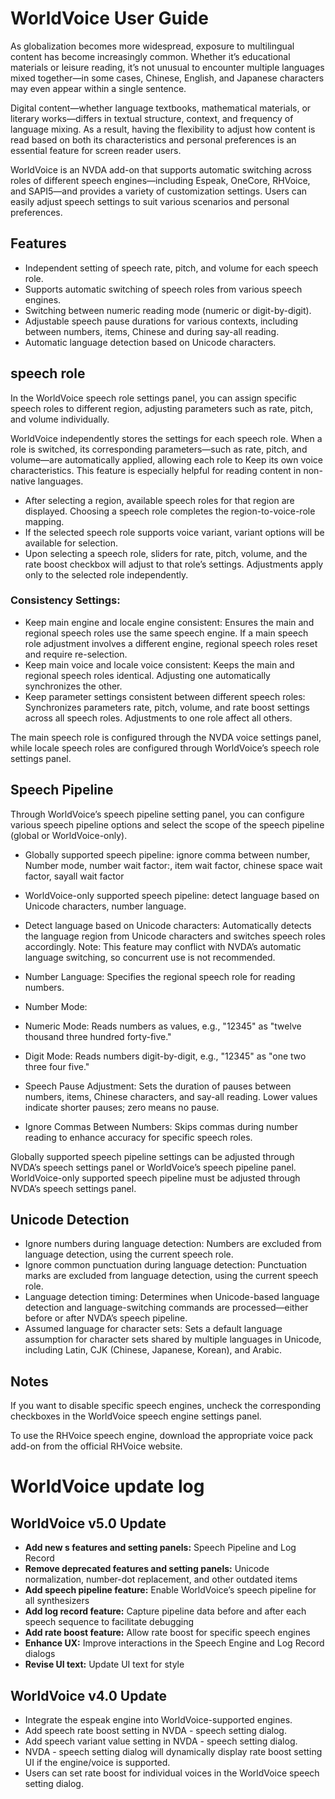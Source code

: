 # WorldVoice User Guide

As globalization becomes more widespread, exposure to multilingual content has become increasingly common. Whether it’s educational materials or leisure reading, it’s not unusual to encounter multiple languages mixed together—in some cases, Chinese, English, and Japanese characters may even appear within a single sentence.

Digital content—whether language textbooks, mathematical materials, or literary works—differs in textual structure, context, and frequency of language mixing. As a result, having the flexibility to adjust how content is read based on both its characteristics and personal preferences is an essential feature for screen reader users.

WorldVoice is an NVDA add-on that supports automatic switching across roles of different speech engines—including Espeak, OneCore, RHVoice, and SAPI5—and provides a variety of customization settings. Users can easily adjust speech settings to suit various scenarios and personal preferences.

## Features

* Independent setting of speech rate, pitch, and volume for each speech role.
* Supports automatic switching of speech roles from various speech engines.
* Switching between numeric reading mode (numeric or digit-by-digit).
* Adjustable speech pause durations for various contexts, including between numbers, items, Chinese and during say-all reading.
* Automatic language detection based on Unicode characters.

## speech role

In the WorldVoice speech role settings panel, you can assign specific speech roles to different region, adjusting parameters such as rate, pitch, and volume individually.

WorldVoice independently stores the settings for each speech role. When a role is switched, its corresponding parameters—such as rate, pitch, and volume—are automatically applied, allowing each role to Keep its own voice characteristics. This feature is especially helpful for reading content in non-native languages.

* After selecting a region, available speech roles for that region are displayed. Choosing a speech role completes the region-to-voice-role mapping.
* If the selected speech role supports voice variant, variant options will be available for selection.
* Upon selecting a speech role, sliders for rate, pitch, volume, and the rate boost checkbox will adjust to that role’s settings. Adjustments apply only to the selected role independently.

### Consistency Settings:

* Keep main engine and locale engine consistent: Ensures the main and regional speech roles use the same speech engine. If a main speech role adjustment involves a different engine, regional speech roles reset and require re-selection.
* Keep main voice and locale voice consistent: Keeps the main and regional speech roles identical. Adjusting one automatically synchronizes the other.
* Keep parameter settings consistent between different speech roles: Synchronizes parameters rate, pitch, volume, and rate boost settings across all speech roles. Adjustments to one role affect all others.

The main speech role is configured through the NVDA voice settings panel, while locale speech roles are configured through WorldVoice’s speech role settings panel.

## Speech Pipeline

Through WorldVoice’s speech pipeline setting panel, you can configure various speech pipeline options and select the scope of the speech pipeline (global or WorldVoice-only).

* Globally supported speech pipeline: ignore comma between number, Number mode, number wait factor:, item wait factor, chinese space wait factor, sayall wait factor
* WorldVoice-only supported speech pipeline: detect language based on Unicode characters, number language.

* Detect language based on Unicode characters: Automatically detects the language region from Unicode characters and switches speech roles accordingly. Note: This feature may conflict with NVDA’s automatic language switching, so concurrent use is not recommended.
* Number Language: Specifies the regional speech role for reading numbers.
* Number Mode:
 * Numeric Mode: Reads numbers as values, e.g., "12345" as "twelve thousand three hundred forty-five."
 * Digit Mode: Reads numbers digit-by-digit, e.g., "12345" as "one two three four five."
* Speech Pause Adjustment: Sets the duration of pauses between numbers, items, Chinese characters, and say-all reading. Lower values indicate shorter pauses; zero means no pause.
* Ignore Commas Between Numbers: Skips commas during number reading to enhance accuracy for specific speech roles.

Globally supported speech pipeline settings can be adjusted through NVDA’s speech settings panel or WorldVoice’s speech pipeline panel. WorldVoice-only supported speech pipeline must be adjusted through NVDA’s speech settings panel.

## Unicode Detection

* Ignore numbers during language detection: Numbers are excluded from language detection, using the current speech role.
* Ignore common punctuation during language detection: Punctuation marks are excluded from language detection, using the current speech role.
* Language detection timing: Determines when Unicode-based language detection and language-switching commands are processed—either before or after NVDA’s speech pipeline.
* Assumed language for character sets: Sets a default language assumption for character sets shared by multiple languages in Unicode, including Latin, CJK (Chinese, Japanese, Korean), and Arabic.

## Notes

If you want to disable specific speech engines, uncheck the corresponding checkboxes in the WorldVoice speech engine settings panel.

To use the RHVoice speech engine, download the appropriate voice pack add-on from the official RHVoice website.

# WorldVoice update log

## WorldVoice v5.0 Update

* **Add new s features and setting panels:** Speech Pipeline and Log Record
* **Remove deprecated features and setting panels:** Unicode normalization, number-dot replacement, and other outdated items
* **Add speech pipeline feature:** Enable WorldVoice’s speech pipeline for all synthesizers
* **Add log record feature:** Capture pipeline data before and after each speech sequence to facilitate debugging
* **Add rate boost feature:** Allow rate boost for specific speech engines
* **Enhance UX:** Improve interactions in the Speech Engine and Log Record dialogs
* **Revise UI text:** Update UI text for style

## WorldVoice v4.0 Update

* Integrate the espeak engine into WorldVoice-supported engines.
* Add speech rate boost setting in NVDA - speech setting dialog.
* Add speech variant value setting in NVDA - speech setting dialog.
* NVDA - speech setting dialog will dynamically display rate boost setting UI if the engine/voice is supported.
* Users can set rate boost for individual voices in the WorldVoice speech setting dialog.
